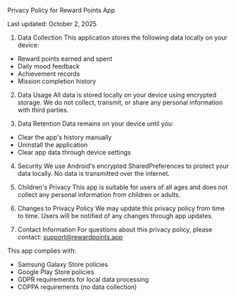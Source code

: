Privacy Policy for Reward Points App

Last updated: October 2, 2025

1. Data Collection
This application stores the following data locally on your device:
- Reward points earned and spent
- Daily mood feedback
- Achievement records
- Mission completion history

2. Data Usage
All data is stored locally on your device using encrypted storage. We do not collect, transmit, or share any personal information with third parties.

3. Data Retention
Data remains on your device until you:
- Clear the app's history manually
- Uninstall the application
- Clear app data through device settings

4. Security
We use Android's encrypted SharedPreferences to protect your data locally. No data is transmitted over the internet.

5. Children's Privacy
This app is suitable for users of all ages and does not collect any personal information from children or adults.

6. Changes to Privacy Policy
We may update this privacy policy from time to time. Users will be notified of any changes through app updates.

7. Contact Information
For questions about this privacy policy, please contact: support@rewardpoints.app

This app complies with:
- Samsung Galaxy Store policies
- Google Play Store policies
- GDPR requirements for local data processing
- COPPA requirements (no data collection)
